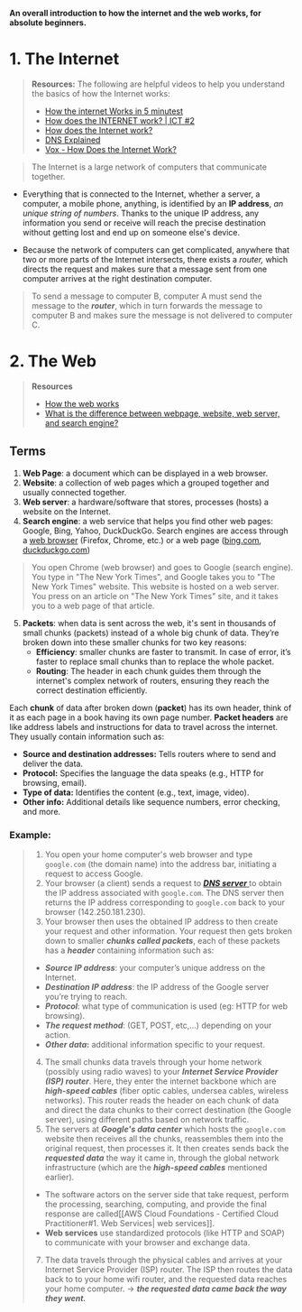 **An overall introduction to how the internet and the web works, for absolute beginners.** 
# 1. The Internet 
> **Resources:**
> The following are helpful videos to help you understand the basics of how the Internet works: 
>  
> - [How the internet Works in 5 minutest](https://www.youtube.com/watch?v=7_LPdttKXPc&t=46s)
> - [How does the INTERNET work? | ICT #2](https://www.youtube.com/watch?v=x3c1ih2NJEg) 
> - [How does the Internet work?](https://developer.mozilla.org/en-US/docs/Learn/Common_questions/Web_mechanics/How_does_the_Internet_work) 
> - [DNS Explained](https://www.youtube.com/watch?v=72snZctFFtA&t=45s) 
> - [Vox - How Does the Internet Work?](https://www.youtube.com/watch?v=TNQsmPf24go) 

>The Internet is a large network of computers that communicate together. 

* Everything that is connected to the Internet, whether a server, a computer, a mobile phone, anything, is identified by an **IP address**, *an unique string of numbers*. Thanks to the unique IP address, any information you send or receive will reach the precise destination without getting lost and end up on someone else's device. 

* Because the network of computers can get complicated, anywhere that two or more parts of the Internet intersects, there exists a *router,* which directs the request and makes sure that a message sent from one computer arrives at the right destination computer.

> To send a message to computer B, computer A must send the message to the ***router***, which in turn forwards the message to computer B and makes sure the message is not delivered to computer C.
# 2. The Web
> **Resources**
> - [How the web works](https://developer.mozilla.org/en-US/docs/Learn/Getting_started_with_the_web/How_the_Web_works#clients_and_servers) 
> - [What is the difference between webpage, website, web server, and search engine?](https://developer.mozilla.org/en-US/docs/Learn/Common_questions/Web_mechanics/Pages_sites_servers_and_search_engines) 
## Terms
1. **Web Page**: a document which can be displayed in a web browser. 
2. **Website**: a collection of web pages which a grouped together and usually connected together. 
3. **Web server**: a hardware/software that stores, processes (hosts) a website on the Internet. 
4. **Search engine**: a web service that helps you find other web pages: Google, Bing, Yahoo, DuckDuckGo. Search engines are access through a [web browser](https://www.youtube.com/watch?v=BrXPcaRlBqo) (Firefox, Chrome, etc.) or a web page ([bing.com](https://www.bing.com/), [duckduckgo.com](https://duckduckgo.com/))
> You open Chrome (web browser) and goes to Google (search engine). You type in "The New York Times", and Google takes you to "The New York Times" website. This website is hosted on a web server. You press on an article on "The New York Times" site, and it takes you to a web page of that article. 

5. **Packets**: when data is sent across the web, it's sent in thousands of small chunks (packets) instead of a whole big chunk of data. They’re broken down into these smaller chunks for two key reasons: 
	* **Efficiency**: smaller chunks are faster to transmit. In case of error, it’s faster to replace small chunks than to replace the whole packet. 
	* **Routing**: The header in each chunk guides them through the internet's complex network of routers, ensuring they reach the correct destination efficiently.

Each **chunk** of data after broken down (**packet**) has its own header, think of it as each page in a book having its own page number.
**Packet headers** are like address labels and instructions for data to travel across the internet. They usually contain information such as: 
- **Source and destination addresses:** Tells routers where to send and deliver the data.
- **Protocol:** Specifies the language the data speaks (e.g., HTTP for browsing, email).
- **Type of data:** Identifies the content (e.g., text, image, video).
- **Other info:** Additional details like sequence numbers, error checking, and more.
### Example:
> 1. You open your home computer's web browser and type `google.com` (the domain name) into the address bar, initiating a request to access Google.
> 2. Your browser (a client) sends a request to [***DNS server*** ](https://developer.mozilla.org/en-US/docs/Learn/Common_questions/Web_mechanics/What_is_a_domain_name#how_does_a_dns_request_work)to obtain the IP address associated with `google.com`. The DNS server then returns the IP address corresponding to `google.com` back to your browser (142.250.181.230). 
> 3. Your browser then uses the obtained IP address to then create your request and other information. Your request then gets broken down to smaller ***chunks called packets***, each of these packets has a ***header*** containing information such as: 
> 	* ***Source IP address***: your computer’s unique address on the Internet. 
> 	* ***Destination IP address***: the IP address of the Google server you’re trying to reach. 
> 	* ***Protocol***: what type of communication is used (eg: HTTP for web browsing).
> 	* ***The request method***: (GET, POST, etc,…) depending on your action. 
> 	* ***Other data*:** additional information specific to your request. 
> 4. The small chunks data travels through your home network (possibly using radio waves) to your ***Internet Service Provider (ISP) router***. Here, they enter the internet backbone which are ***high-speed cables*** (fiber optic cables, undersea cables, wireless networks). 
> This router reads the header on each chunk of data and direct the data chunks to their correct destination (the Google server), using different paths based on network traffic. 
> 6. The servers at ***Google's data center*** which hosts the `google.com` website then receives all the chunks, reassembles them into the original request, then processes it. It then creates sends back the ***requested data*** the way it came in, through the global network infrastructure (which are the ***high-speed cables*** mentioned earlier). 
> 	* The software actors on the server side that take request, perform the processing, searching, computing, and provide the final response are called[[AWS Cloud Foundations -  Certified Cloud Practitioner#1. Web Services| web services]].
> 	* **Web services** use standardized protocols (like HTTP and SOAP) to communicate with your browser and exchange data.
> 7. The data travels through the physical cables and arrives at your Internet Service Provider (ISP) router. The ISP then routes the data back to to your home wifi router, and the requested data reaches your home computer. 
> → ***the requested data came back the way they went.*** 